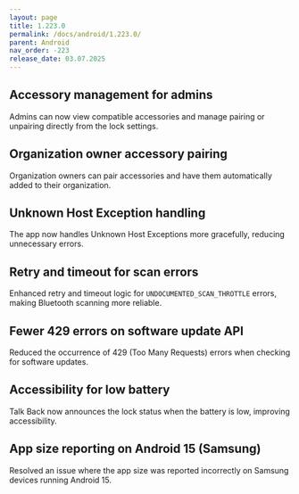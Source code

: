```yaml
---
layout: page
title: 1.223.0
permalink: /docs/android/1.223.0/
parent: Android
nav_order: -223
release_date: 03.07.2025
---
```


## Accessory management for admins
Admins can now view compatible accessories and manage pairing or unpairing directly from the lock settings.

## Organization owner accessory pairing
Organization owners can pair accessories and have them automatically added to their organization.

## Unknown Host Exception handling
The app now handles Unknown Host Exceptions more gracefully, reducing unnecessary errors.

## Retry and timeout for scan errors
Enhanced retry and timeout logic for `UNDOCUMENTED_SCAN_THROTTLE` errors, making Bluetooth scanning more reliable.

## Fewer 429 errors on software update API
Reduced the occurrence of 429 (Too Many Requests) errors when checking for software updates.

## Accessibility for low battery
Talk Back now announces the lock status when the battery is low, improving accessibility.

## App size reporting on Android 15 (Samsung)
Resolved an issue where the app size was reported incorrectly on Samsung devices running Android 15.